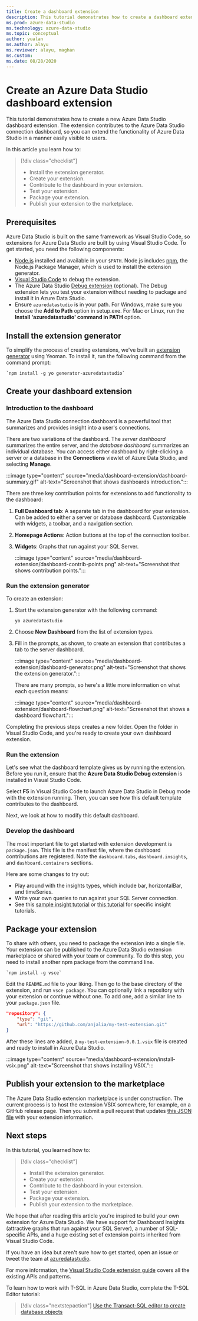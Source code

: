 ```yaml
---
title: Create a dashboard extension
description: This tutorial demonstrates how to create a dashboard extension to add custom functionality to Azure Data Studio.
ms.prod: azure-data-studio
ms.technology: azure-data-studio
ms.topic: conceptual
author: yualan
ms.author: alayu
ms.reviewer: alayu, maghan
ms.custom:
ms.date: 08/28/2020
---
```


# Create an Azure Data Studio dashboard extension

This tutorial demonstrates how to create a new Azure Data Studio dashboard extension. The extension contributes to the Azure Data Studio connection dashboard, so you can extend the functionality of Azure Data Studio in a manner easily visible to users.

In this article you learn how to:

> [!div class="checklist"]
> - Install the extension generator.
> - Create your extension.
> - Contribute to the dashboard in your extension.
> - Test your extension.
> - Package your extension.
> - Publish your extension to the marketplace.

## Prerequisites

Azure Data Studio is built on the same framework as Visual Studio Code, so extensions for Azure Data Studio are built by using Visual Studio Code. To get started, you need the following components:

- [Node.js](https://nodejs.org) installed and available in your `$PATH`. Node.js includes [npm](https://www.npmjs.com/), the Node.js Package Manager, which is used to install the extension generator.
- [Visual Studio Code](https://code.visualstudio.com) to debug the extension.
- The Azure Data Studio [Debug extension](https://marketplace.visualstudio.com/items?itemName=ms-mssql.sqlops-debug) (optional). The Debug extension lets you test your extension without needing to package and install it in Azure Data Studio.
- Ensure `azuredatastudio` is in your path. For Windows, make sure you choose the **Add to Path** option in setup.exe. For Mac or Linux, run the **Install 'azuredatastudio' command in PATH** option.

## Install the extension generator

To simplify the process of creating extensions, we've built an [extension generator](https://code.visualstudio.com/docs/extensions/yocode) using Yeoman. To install it, run the following command from the command prompt:

```console
`npm install -g yo generator-azuredatastudio`
```

## Create your dashboard extension

### Introduction to the dashboard

The Azure Data Studio connection dashboard is a powerful tool that summarizes and provides insight into a user's connections.

There are two variations of the dashboard. The *server dashboard* summarizes the entire server, and the *database dashboard* summarizes an individual database. You can access either dashboard by right-clicking a server or a database in the **Connections** viewlet of Azure Data Studio, and selecting **Manage**.

:::image type="content" source="media/dashboard-extension/dashboard-summary.gif" alt-text="Screenshot that shows dashboards introduction.":::

There are three key contribution points for extensions to add functionality to the dashboard:

1. **Full Dashboard tab**: A separate tab in the dashboard for your extension. Can be added to either a server or database dashboard. Customizable with widgets, a toolbar, and a navigation section.
2. **Homepage Actions**: Action buttons at the top of the connection toolbar.
3. **Widgets**: Graphs that run against your SQL Server.

   :::image type="content" source="media/dashboard-extension/dashboard-contrib-points.png" alt-text="Screenshot that shows contribution points.":::

### Run the extension generator

To create an extension:

1. Start the extension generator with the following command:

   `yo azuredatastudio`

1. Choose **New Dashboard** from the list of extension types.

1. Fill in the prompts, as shown, to create an extension that contributes a tab to the server dashboard.

   :::image type="content" source="media/dashboard-extension/dashboard-generator.png" alt-text="Screenshot that shows the extension generator.":::

   There are many prompts, so here's a little more information on what each question means:

   :::image type="content" source="media/dashboard-extension/dashboard-flowchart.png" alt-text="Screenshot that shows a dashboard flowchart.":::

Completing the previous steps creates a new folder. Open the folder in Visual Studio Code, and you're ready to create your own dashboard extension.

### Run the extension

Let's see what the dashboard template gives us by running the extension. Before you run it, ensure that the **Azure Data Studio Debug extension** is installed in Visual Studio Code.

Select **F5** in Visual Studio Code to launch Azure Data Studio in Debug mode with the extension running. Then, you can see how this default template contributes to the dashboard.

Next, we look at how to modify this default dashboard.

### Develop the dashboard

The most important file to get started with extension development is `package.json`. This file is the manifest file, where the dashboard contributions are registered. Note the `dashboard.tabs`, `dashboard.insights`, and `dashboard.containers` sections.

Here are some changes to try out:

- Play around with the insights types, which include bar, horizontalBar, and timeSeries.
- Write your own queries to run against your SQL Server connection.
- See this [sample insight tutorial](../tutorial-qds-sql-server.md) or [this tutorial](../tutorial-table-space-sql-server.md) for specific insight tutorials.

## Package your extension

To share with others, you need to package the extension into a single file. Your extension can be published to the Azure Data Studio extension marketplace or shared with your team or community. To do this step, you need to install another npm package from the command line.

```console
`npm install -g vsce`
```

Edit the `README.md` file to your liking. Then go to the base directory of the extension, and run `vsce package`. You can optionally link a repository with your extension or continue without one. To add one, add a similar line to your `package.json` file.

```json
"repository": {
    "type": "git",
    "url": "https://github.com/anjalia/my-test-extension.git"
}
```

After these lines are added, a `my-test-extension-0.0.1.vsix` file is created and ready to install in Azure Data Studio.

:::image type="content" source="media/dashboard-extension/install-vsix.png" alt-text="Screenshot that shows installing VSIX.":::

## Publish your extension to the marketplace

The Azure Data Studio extension marketplace is under construction. The current process is to host the extension VSIX somewhere, for example, on a GitHub release page. Then you submit a pull request that updates [this JSON file](https://github.com/Microsoft/azuredatastudio/blob/release/extensions/extensionsGallery.json) with your extension information.

## Next steps

In this tutorial, you learned how to:
> [!div class="checklist"]
> - Install the extension generator.
> - Create your extension.
> - Contribute to the dashboard in your extension.
> - Test your extension.
> - Package your extension.
> - Publish your extension to the marketplace.

We hope that after reading this article you're inspired to build your own extension for Azure Data Studio. We have support for Dashboard Insights (attractive graphs that run against your SQL Server), a number of SQL-specific APIs, and a huge existing set of extension points inherited from Visual Studio Code.

If you have an idea but aren't sure how to get started, open an issue or tweet the team at [azuredatastudio](https://twitter.com/azuredatastudio).

For more information, the [Visual Studio Code extension guide](https://code.visualstudio.com/docs/extensions/overview) covers all the existing APIs and patterns.

To learn how to work with T-SQL in Azure Data Studio, complete the T-SQL Editor tutorial:

> [!div class="nextstepaction"]
> [Use the Transact-SQL editor to create database objects](../tutorial-sql-editor.md)
